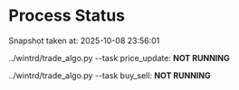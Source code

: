 # Process Status

Snapshot taken at: 2025-10-08 23:56:01

../wintrd/trade_algo.py --task price_update: **NOT RUNNING**

../wintrd/trade_algo.py --task buy_sell: **NOT RUNNING**

